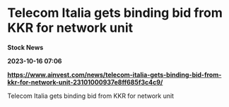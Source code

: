 # Telecom Italia gets binding bid from KKR for network unit
**Stock News**

**2023-10-16 07:06**

**https://www.ainvest.com/news/telecom-italia-gets-binding-bid-from-kkr-for-network-unit-23101000937e8ff685f3c4c9/**

Telecom Italia gets binding bid from KKR for network unit